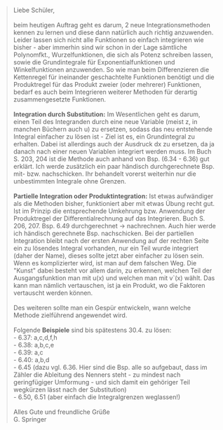 > Liebe Schüler,<br><br>beim heutigen Auftrag geht es darum, 2 neue Integrationsmethoden kennen zu lernen und diese dann natürlich auch richtig anzuwenden. Leider lassen sich nicht alle Funktionen so einfach integrieren wie bisher - aber immerhin sind wir schon in der Lage sämtliche Polynomfkt., Wurzelfunktionen, die sich als Potenz schreiben lassen, sowie die Grundintegrale für Exponentialfunktionen und Winkelfunktionen anzuwenden. So wie man beim Differenzieren die Kettenregel für ineinander geschachtelte Funktionen benötigt und die Produktregel für das Produkt zweier (oder mehrerer) Funktionen, bedarf es auch beim Integrieren weiterer Methoden für derartig zusammengesetzte Funktionen.<br><br>**Integration durch Substitution:** Im Wesentlichen geht es darum, einen Teil des Integranden durch eine neue Variable (meist z, in manchen Büchern auch u) zu ersetzen, sodass das neu entstehende Integral einfacher zu lösen ist - Ziel ist es, ein Grundintegral zu erhalten. Dabei ist allerdings auch der Ausdruck dx zu ersetzen, da ja danach nach einer neuen Variablen integriert werden muss. Im Buch S. 203, 204 ist die Methode auch anhand von Bsp. (6.34 - 6.36) gut erklärt. Ich werde zusätzlich ein paar händisch durchgerechnete Bsp. mit- bzw. nachschicken. Ihr behandelt vorerst weiterhin nur die unbestimmten Integrale ohne Grenzen.<br><br>**Partielle Integration oder Produktintegration:** Ist etwas aufwändiger als die Methoden bisher, funktioniert aber mit etwas Übung recht gut. Ist im Prinzip die entsprechende Umkehrung bzw. Anwendung der Produktregel der Differentialrechnung auf das Integrieren. Buch S. 206, 207. Bsp. 6.49 durchgerechnet -> nachrechnen. Auch hier werde ich händisch gerechnete Bsp. nachschicken. Bei der partiellen Integration bleibt nach der  ersten Anwendung auf der rechten Seite ein zu lösendes Integral vorhanden, nur ein Teil wurde integriert (daher der Name), dieses sollte jetzt aber einfacher zu lösen sein. Wenn es komplizierter wird, ist man auf dem falschen Weg. Die "Kunst" dabei besteht vor allem darin, zu erkennen, welchen Teil der Ausgangsfunktion man mit u(x) und welchen man mit v`(x) wählt. Das kann man nämlich vertauschen, ist ja ein Produkt, wo die Faktoren vertauscht werden können.<br><br>Des weiteren sollte man ein Gespür entwickeln, wann welche Methode zielführend angewendet wird.<br><br>Folgende **Beispiele** sind bis spätestens 30.4. zu lösen:<br>- 6.37: a,c,d,f,h<br>- 6.38: a,b,c,e<br>- 6.39: a,c<br>- 6.40: a,b,d<br>- 6.45 (dazu vgl. 6.36. Hier sind die Bsp. alle so aufgebaut, dass im Zähler die Ableitung des Nenners steht - zu mindest nach geringfügiger Umformung - und sich damit ein gehöriger Teil wegkürzen lässt nach der Substitution)<br> - 6.50, 6.51 (aber einfach die Integralgrenzen weglassen!)<br><br>Alles Gute und freundliche Grüße<br>G. Springer